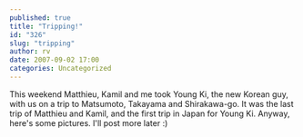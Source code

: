 ```yaml
---
published: true
title: "Tripping!"
id: "326"
slug: "tripping"
author: rv
date: 2007-09-02 17:00
categories: Uncategorized
---
```

This weekend Matthieu, Kamil and me took Young Ki, the new Korean guy, with us on a trip to Matsumoto, Takayama and Shirakawa-go. It was the last trip of Matthieu and Kamil, and the first trip in Japan for Young Ki. Anyway, here's some pictures. I'll post more later :)<br /><br /><a href="http://bp3.blogger.com/_RIq3e2nKDHo/RtrsurR1blI/AAAAAAAABeg/_pnrgo3CvoM/s1600-h/IMG_3527.JPG"><img style="display:block;text-align:center;cursor:pointer;margin:0 auto 10px;" src="http://bp3.blogger.com/_RIq3e2nKDHo/RtrsurR1blI/AAAAAAAABeg/_pnrgo3CvoM/s400/IMG_3527.JPG" alt="" border="0" /></a><br /><a href="http://bp0.blogger.com/_RIq3e2nKDHo/Rtrsu7R1bmI/AAAAAAAABeo/NXy8zZ53wJQ/s1600-h/IMG_3906.JPG"><img style="display:block;text-align:center;cursor:pointer;margin:0 auto 10px;" src="http://bp0.blogger.com/_RIq3e2nKDHo/Rtrsu7R1bmI/AAAAAAAABeo/NXy8zZ53wJQ/s400/IMG_3906.JPG" alt="" border="0" /></a>